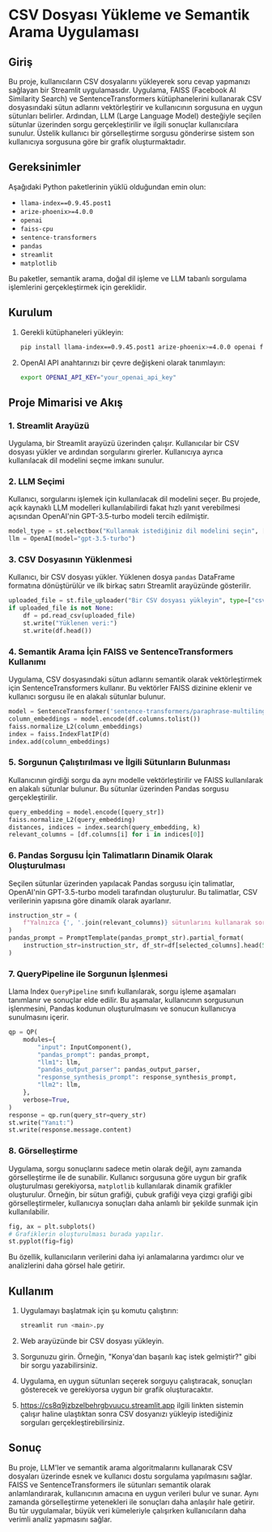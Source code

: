 
# CSV Dosyası Yükleme ve Semantik Arama Uygulaması

## Giriş

Bu proje, kullanıcıların CSV dosyalarını yükleyerek soru cevap yapmanızı sağlayan bir Streamlit uygulamasıdır. Uygulama, FAISS (Facebook AI Similarity Search) ve SentenceTransformers kütüphanelerini kullanarak CSV dosyasındaki sütun adlarını vektörleştirir ve kullanıcının sorgusuna en uygun sütunları belirler. Ardından, LLM (Large Language Model) desteğiyle seçilen sütunlar üzerinden sorgu gerçekleştirilir ve ilgili sonuçlar kullanıcılara sunulur. Üstelik kullanıcı bir görselleştirme sorgusu gönderirse sistem son kullanıcıya sorgusuna göre bir grafik oluşturmaktadır.

## Gereksinimler

Aşağıdaki Python paketlerinin yüklü olduğundan emin olun:

- `llama-index==0.9.45.post1`
- `arize-phoenix>=4.0.0`
- `openai`
- `faiss-cpu`
- `sentence-transformers`
- `pandas`
- `streamlit`
- `matplotlib`

Bu paketler, semantik arama, doğal dil işleme ve LLM tabanlı sorgulama işlemlerini gerçekleştirmek için gereklidir.

## Kurulum

1. Gerekli kütüphaneleri yükleyin:

   ```bash
   pip install llama-index==0.9.45.post1 arize-phoenix>=4.0.0 openai faiss-cpu sentence-transformers pandas streamlit matplotlib
   ```

2. OpenAI API anahtarınızı bir çevre değişkeni olarak tanımlayın:

   ```bash
   export OPENAI_API_KEY="your_openai_api_key"
   ```

## Proje Mimarisi ve Akış

### 1. Streamlit Arayüzü

Uygulama, bir Streamlit arayüzü üzerinden çalışır. Kullanıcılar bir CSV dosyası yükler ve ardından sorgularını girerler. Kullanıcıya ayrıca kullanılacak dil modelini seçme imkanı sunulur.

### 2. LLM Seçimi

Kullanıcı, sorgularını işlemek için kullanılacak dil modelini seçer. Bu projede, açık kaynaklı LLM modelleri kullanılabilirdi fakat hızlı yanıt verebilmesi açısından OpenAI'nin GPT-3.5-turbo modeli tercih edilmiştir.

```python
model_type = st.selectbox("Kullanmak istediğiniz dil modelini seçin", ["OpenAI"])
llm = OpenAI(model="gpt-3.5-turbo")
```

### 3. CSV Dosyasının Yüklenmesi

Kullanıcı, bir CSV dosyası yükler. Yüklenen dosya `pandas` DataFrame formatına dönüştürülür ve ilk birkaç satırı Streamlit arayüzünde gösterilir.

```python
uploaded_file = st.file_uploader("Bir CSV dosyası yükleyin", type=["csv"])
if uploaded_file is not None:
    df = pd.read_csv(uploaded_file)
    st.write("Yüklenen veri:")
    st.write(df.head())
```

### 4. Semantik Arama İçin FAISS ve SentenceTransformers Kullanımı

Uygulama, CSV dosyasındaki sütun adlarını semantik olarak vektörleştirmek için SentenceTransformers kullanır. Bu vektörler FAISS dizinine eklenir ve kullanıcı sorgusu ile en alakalı sütunlar bulunur.

```python
model = SentenceTransformer('sentence-transformers/paraphrase-multilingual-MiniLM-L12-v2')
column_embeddings = model.encode(df.columns.tolist())
faiss.normalize_L2(column_embeddings)
index = faiss.IndexFlatIP(d)
index.add(column_embeddings)
```

### 5. Sorgunun Çalıştırılması ve İlgili Sütunların Bulunması

Kullanıcının girdiği sorgu da aynı modelle vektörleştirilir ve FAISS kullanılarak en alakalı sütunlar bulunur. Bu sütunlar üzerinden Pandas sorgusu gerçekleştirilir.

```python
query_embedding = model.encode([query_str])
faiss.normalize_L2(query_embedding)
distances, indices = index.search(query_embedding, k)
relevant_columns = [df.columns[i] for i in indices[0]]
```

### 6. Pandas Sorgusu İçin Talimatların Dinamik Olarak Oluşturulması

Seçilen sütunlar üzerinden yapılacak Pandas sorgusu için talimatlar, OpenAI'nin GPT-3.5-turbo modeli tarafından oluşturulur. Bu talimatlar, CSV verilerinin yapısına göre dinamik olarak ayarlanır.

```python
instruction_str = (
    f"Yalnızca {', '.join(relevant_columns)} sütunlarını kullanarak sorguyu Pandas ile çalıştırılabilir Python koduna çevirin."
)
pandas_prompt = PromptTemplate(pandas_prompt_str).partial_format(
    instruction_str=instruction_str, df_str=df[selected_columns].head(5)
)
```

### 7. QueryPipeline ile Sorgunun İşlenmesi

Llama Index `QueryPipeline` sınıfı kullanılarak, sorgu işleme aşamaları tanımlanır ve sonuçlar elde edilir. Bu aşamalar, kullanıcının sorgusunun işlenmesini, Pandas kodunun oluşturulmasını ve sonucun kullanıcıya sunulmasını içerir.

```python
qp = QP(
    modules={
        "input": InputComponent(),
        "pandas_prompt": pandas_prompt,
        "llm1": llm,
        "pandas_output_parser": pandas_output_parser,
        "response_synthesis_prompt": response_synthesis_prompt,
        "llm2": llm,
    },
    verbose=True,
)
response = qp.run(query_str=query_str)
st.write("Yanıt:")
st.write(response.message.content)
```

### 8. Görselleştirme

Uygulama, sorgu sonuçlarını sadece metin olarak değil, aynı zamanda görselleştirme ile de sunabilir. Kullanıcı sorgusuna göre uygun bir grafik oluşturulması gerekiyorsa, `matplotlib` kullanılarak dinamik grafikler oluşturulur. Örneğin, bir sütun grafiği, çubuk grafiği veya çizgi grafiği gibi görselleştirmeler, kullanıcıya sonuçları daha anlamlı bir şekilde sunmak için kullanılabilir.

```python
fig, ax = plt.subplots()
# Grafiklerin oluşturulması burada yapılır.
st.pyplot(fig=fig)
```

Bu özellik, kullanıcıların verilerini daha iyi anlamalarına yardımcı olur ve analizlerini daha görsel hale getirir.

## Kullanım

1. Uygulamayı başlatmak için şu komutu çalıştırın:

   ```bash
   streamlit run <main>.py
   ```

2. Web arayüzünde bir CSV dosyası yükleyin.

3. Sorgunuzu girin. Örneğin, "Konya'dan başarılı kaç istek gelmiştir?" gibi bir sorgu yazabilirsiniz.

4. Uygulama, en uygun sütunları seçerek sorguyu çalıştıracak, sonuçları gösterecek ve gerekiyorsa uygun bir grafik oluşturacaktır.

5. https://cs8q9jzbzelbehrgbvuucu.streamlit.app ilgili linkten sistemin çalışır haline ulaştıktan sonra CSV dosyanızı yükleyip istediğiniz sorguları gerçekleştirebilirsiniz.

## Sonuç

Bu proje, LLM'ler ve semantik arama algoritmalarını kullanarak CSV dosyaları üzerinde esnek ve kullanıcı dostu sorgulama yapılmasını sağlar. FAISS ve SentenceTransformers ile sütunları semantik olarak anlamlandırarak, kullanıcının amacına en uygun verileri bulur ve sunar. Aynı zamanda görselleştirme yetenekleri ile sonuçları daha anlaşılır hale getirir. Bu tür uygulamalar, büyük veri kümeleriyle çalışırken kullanıcıların daha verimli analiz yapmasını sağlar.
